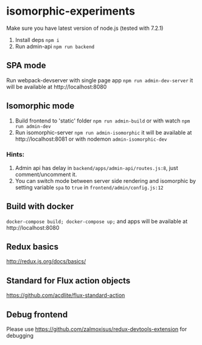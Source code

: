 # isomorphic-experiments
Make sure you have latest version of node.js (tested with 7.2.1)

1. Install deps `npm i`
2. Run admin-api `npm run backend`

## SPA mode
Run webpack-devserver with single page app `npm run admin-dev-server` it will be available at http://localhost:8080

## Isomorphic mode
1. Build frontend to 'static' folder `npm run admin-build` or with watch `npm run admin-dev`
2. Run isomorphic-server `npm run admin-isomorphic` it will be available at http://localhost:8081 or with nodemon `admin-isomorphic-dev`

### Hints:
1. Admin api has delay in `backend/apps/admin-api/routes.js:8`, just comment/uncomment it.
2. You can switch mode between server side rendering and isomorphic by setting variable `spa` to `true` in `frontend/admin/config.js:12`

## Build with docker
`docker-compose build; docker-compose up;`
and apps will be available at http://localhost:8080

## Redux basics
http://redux.js.org/docs/basics/


## Standard for Flux action objects
https://github.com/acdlite/flux-standard-action


## Debug frontend
Please use https://github.com/zalmoxisus/redux-devtools-extension for debugging
